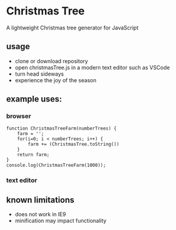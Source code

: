 # Christmas Tree
A lightweight Christmas tree generator for JavaScript

## usage
- clone or download repository
- open christmasTree.js in a modern text editor such as VSCode
- turn head sideways
- experience the joy of the season

## example uses:

### browser

	function ChristmasTreeFarm(numberTrees) {
		farm = '';
		for(i=0; i < numberTrees; i++) {
			farm += (ChristmasTree.toString())
		}
		return farm;
	}
	console.log(ChristmasTreeFarm(1000));

### text editor

[](./example-in-browser.png)

## known limitations
- does not work in IE9
- minification may impact functionality
